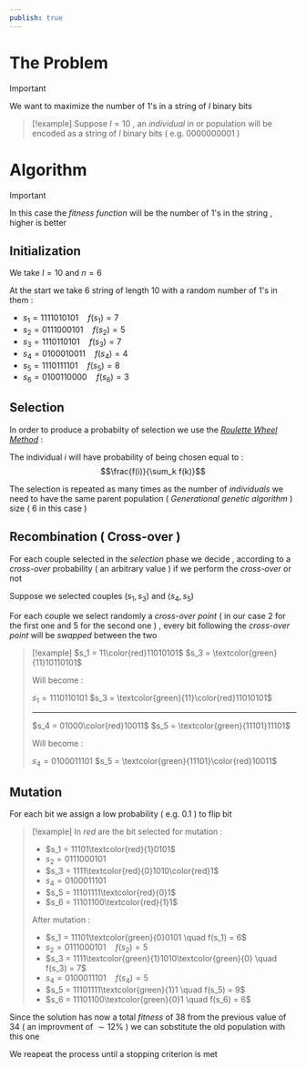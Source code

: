```yaml
---
publish: true
---
```

# The Problem

>[!important] 
>We want to maximize the number of 1's in a string of $l$ binary bits

>[!example] 
>Suppose $l=10$ , an *individual* in or population will be encoded as a string of $l$ binary bits ( e.g. $0000000001$ )

# Algorithm

>[!important] 
>In this case the *fitness function* will be the number of $1$'s in the string , higher is better

## Initialization

We take $l=10$ and $n=6$ 

At the start we take $6$ string of length $10$ with a random number of $1$'s in them :
+ $s_1 = 1111010101\quad f(s_1) = 7$
+ $s_2 = 0111000101\quad f(s_2) = 5$
+ $s_3 = 1110110101\quad f(s_3) = 7$
+ $s_4 = 0100010011\quad f(s_4) = 4$
+ $s_5 = 1110111101\quad f(s_5) = 8$
+ $s_6 = 0100110000\quad f(s_6) = 3$

## Selection

In order to produce a probabilty of selection we use the [*Roulette Wheel Method*](https://en.wikipedia.org/wiki/Fitness_proportionate_selection) : 

The individual $i$ will have probability of being chosen equal to :
$$\frac{f(i)}{\sum_k f(k)}$$

The selection is repeated as many times as the number of *individuals* we need to have the same parent population ( *Generational genetic algorithm* ) size ( $6$ in this case )
## Recombination ( Cross-over ) 

For each couple selected in the *selection* phase we decide , according to a *cross-over* probability ( an arbitrary value ) if we perform the *cross-over* or not

Suppose we selected couples $(s_1, s_3)$ and $(s_4,s_5)$ 

For each couple we select randomly a *cross-over point* ( in our case $2$ for the first one and $5$ for the second one ) , every bit following the *cross-over point* will be *swapped* between the two 

>[!example] 
>$s_1 = 11\color{red}11010101$
>$s_3 = \textcolor{green}{11}10110101$
>
>Will become :
>
>$s_1 = 1110110101$
>$s_3 = \textcolor{green}{11}\color{red}11010101$
>
>---
>
>$s_4 = 01000\color{red}10011$
>$s_5 = \textcolor{green}{11101}11101$
>
>Will become :
>
>$s_4 = 0100011101$
>$s_5 = \textcolor{green}{11101}\color{red}10011$

## Mutation

For each bit we assign a low probability ( e.g. $0.1$ ) to flip bit 

>[!example] 
>In *red* are the bit selected for mutation : 
>+ $s_1 = 11101\textcolor{red}{1}0101$
>+ $s_2 = 0111000101$
>+ $s_3 = 1111\textcolor{red}{0}1010\color{red}1$
>+ $s_4 = 0100011101$
>+ $s_5 = 11101111\textcolor{red}{0}1$
>+ $s_6 = 11101100\textcolor{red}{1}1$
>
>After mutation :
>+ $s_1 = 11101\textcolor{green}{0}0101 \quad f(s_1) = 6$
>+ $s_2 = 0111000101 \quad f(s_2) = 5$
>+ $s_3 = 1111\textcolor{green}{1}1010\textcolor{green}{0} \quad f(s_3) = 7$
>+ $s_4 = 0100011101 \quad f(s_4) = 5$
>+ $s_5 = 11101111\textcolor{green}{1}1 \quad f(s_5) = 9$
>+ $s_6 = 11101100\textcolor{green}{0}1 \quad f(s_6) = 6$

Since the solution has now a total *fitness* of $38$ from the previous value of $34$ ( an improvment of $\sim 12\%$ ) we can sobstitute the old population with this one

We reapeat the process until a stopping criterion is met

